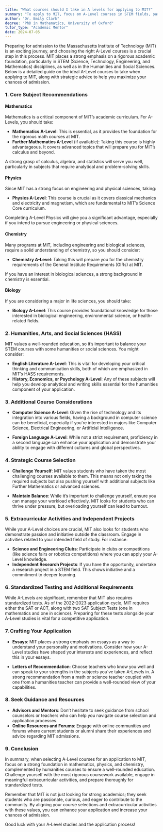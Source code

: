 ```yaml
---
title: "What courses should I take in A levels for applying to MIT?"
summary: "To apply to MIT, focus on A-Level courses in STEM fields, particularly Mathematics, along with Humanities and Social Sciences for a strong foundation."
author: "Dr. Emily Clark"
degree: "PhD in Mathematics, University of Oxford"
tutor_type: "Academic Mentor"
date: 2024-07-05
---
```


Preparing for admission to the Massachusetts Institute of Technology (MIT) is an exciting journey, and choosing the right A-Level courses is a crucial step in this process. MIT places a strong emphasis on a rigorous academic foundation, particularly in STEM (Science, Technology, Engineering, and Mathematics) disciplines, as well as in the Humanities and Social Sciences. Below is a detailed guide on the ideal A-Level courses to take when applying to MIT, along with strategic advice to help you maximize your chances of admission.

### 1. **Core Subject Recommendations**

#### **Mathematics**
Mathematics is a critical component of MIT’s academic curriculum. For A-Levels, you should take:

- **Mathematics A-Level**: This is essential, as it provides the foundation for the rigorous math courses at MIT.
- **Further Mathematics A-Level** (if available): Taking this course is highly advantageous. It covers advanced topics that will prepare you for MIT’s calculus and beyond.

A strong grasp of calculus, algebra, and statistics will serve you well, particularly in subjects that require analytical and problem-solving skills.

#### **Physics**
Since MIT has a strong focus on engineering and physical sciences, taking:

- **Physics A-Level**: This course is crucial as it covers classical mechanics and electricity and magnetism, which are fundamental to MIT’s Science Core curriculum.

Completing A-Level Physics will give you a significant advantage, especially if you intend to pursue engineering or physical sciences.

#### **Chemistry**
Many programs at MIT, including engineering and biological sciences, require a solid understanding of chemistry, so you should consider:

- **Chemistry A-Level**: Taking this will prepare you for the chemistry requirements of the General Institute Requirements (GIRs) at MIT.

If you have an interest in biological sciences, a strong background in chemistry is essential.

#### **Biology**
If you are considering a major in life sciences, you should take:

- **Biology A-Level**: This course provides foundational knowledge for those interested in biological engineering, environmental science, or health-related fields.

### 2. **Humanities, Arts, and Social Sciences (HASS)**

MIT values a well-rounded education, so it’s important to balance your STEM courses with some humanities or social sciences. You might consider:

- **English Literature A-Level**: This is vital for developing your critical thinking and communication skills, both of which are emphasized in MIT’s HASS requirements.
- **History, Economics, or Psychology A-Level**: Any of these subjects will help you develop analytical and writing skills essential for the humanities component of your application.

### 3. **Additional Course Considerations**

- **Computer Science A-Level**: Given the rise of technology and its integration into various fields, having a background in computer science can be beneficial, especially if you're interested in majors like Computer Science, Electrical Engineering, or Artificial Intelligence.

- **Foreign Language A-Level**: While not a strict requirement, proficiency in a second language can enhance your application and demonstrate your ability to engage with different cultures and global perspectives.

### 4. **Strategic Course Selection**

- **Challenge Yourself**: MIT values students who have taken the most challenging courses available to them. This means not only taking the required subjects but also pushing yourself with additional subjects like Further Mathematics or advanced sciences.

- **Maintain Balance**: While it’s important to challenge yourself, ensure you can manage your workload effectively. MIT looks for students who can thrive under pressure, but overloading yourself can lead to burnout.

### 5. **Extracurricular Activities and Independent Projects**

While your A-Level choices are crucial, MIT also looks for students who demonstrate passion and initiative outside the classroom. Engage in activities related to your intended field of study. For instance:

- **Science and Engineering Clubs**: Participate in clubs or competitions (like science fairs or robotics competitions) where you can apply your A-Level knowledge.
- **Independent Research Projects**: If you have the opportunity, undertake a research project in a STEM field. This shows initiative and a commitment to deeper learning.

### 6. **Standardized Testing and Additional Requirements**

While A-Levels are significant, remember that MIT also requires standardized tests. As of the 2022-2023 application cycle, MIT requires either the SAT or ACT, along with two SAT Subject Tests (one in mathematics and one in science). Preparing for these tests alongside your A-Level studies is vital for a competitive application.

### 7. **Crafting Your Application**

- **Essays**: MIT places a strong emphasis on essays as a way to understand your personality and motivations. Consider how your A-Level studies have shaped your interests and experiences, and reflect this in your essays.

- **Letters of Recommendation**: Choose teachers who know you well and can speak to your strengths in the subjects you’ve taken A-Levels in. A strong recommendation from a math or science teacher coupled with one from a humanities teacher can provide a well-rounded view of your capabilities.

### 8. **Seek Guidance and Resources**

- **Advisors and Mentors**: Don’t hesitate to seek guidance from school counselors or teachers who can help you navigate course selection and application processes.
- **Online Resources and Forums**: Engage with online communities and forums where current students or alumni share their experiences and advice regarding MIT admissions.

### 9. **Conclusion**

In summary, when selecting A-Level courses for an application to MIT, focus on a strong foundation in mathematics, physics, and chemistry, complemented by humanities courses to ensure a well-rounded education. Challenge yourself with the most rigorous coursework available, engage in meaningful extracurricular activities, and prepare thoroughly for standardized tests. 

Remember that MIT is not just looking for strong academics; they seek students who are passionate, curious, and eager to contribute to the community. By aligning your course selections and extracurricular activities with these values, you can enhance your application and increase your chances of admission.

Good luck with your A-Level studies and the application process!
    
